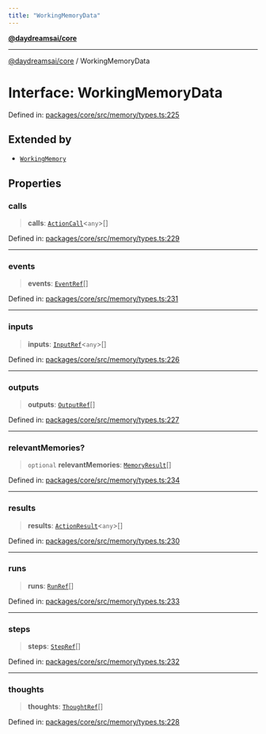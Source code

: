 ```yaml
---
title: "WorkingMemoryData"
---
```


[**@daydreamsai/core**](./api-reference.md)

***

[@daydreamsai/core](./api-reference.md) / WorkingMemoryData

# Interface: WorkingMemoryData

Defined in: [packages/core/src/memory/types.ts:225](https://github.com/dojoengine/daydreams/blob/612e9304717c546d301f9cac8c204de734cac957/packages/core/src/memory/types.ts#L225)

## Extended by

- [`WorkingMemory`](./WorkingMemory.md)

## Properties

### calls

> **calls**: [`ActionCall`](./ActionCall.md)\<`any`\>[]

Defined in: [packages/core/src/memory/types.ts:229](https://github.com/dojoengine/daydreams/blob/612e9304717c546d301f9cac8c204de734cac957/packages/core/src/memory/types.ts#L229)

***

### events

> **events**: [`EventRef`](./EventRef.md)[]

Defined in: [packages/core/src/memory/types.ts:231](https://github.com/dojoengine/daydreams/blob/612e9304717c546d301f9cac8c204de734cac957/packages/core/src/memory/types.ts#L231)

***

### inputs

> **inputs**: [`InputRef`](./InputRef.md)\<`any`\>[]

Defined in: [packages/core/src/memory/types.ts:226](https://github.com/dojoengine/daydreams/blob/612e9304717c546d301f9cac8c204de734cac957/packages/core/src/memory/types.ts#L226)

***

### outputs

> **outputs**: [`OutputRef`](./OutputRef.md)[]

Defined in: [packages/core/src/memory/types.ts:227](https://github.com/dojoengine/daydreams/blob/612e9304717c546d301f9cac8c204de734cac957/packages/core/src/memory/types.ts#L227)

***

### relevantMemories?

> `optional` **relevantMemories**: [`MemoryResult`](./MemoryResult.md)[]

Defined in: [packages/core/src/memory/types.ts:234](https://github.com/dojoengine/daydreams/blob/612e9304717c546d301f9cac8c204de734cac957/packages/core/src/memory/types.ts#L234)

***

### results

> **results**: [`ActionResult`](./ActionResult.md)\<`any`\>[]

Defined in: [packages/core/src/memory/types.ts:230](https://github.com/dojoengine/daydreams/blob/612e9304717c546d301f9cac8c204de734cac957/packages/core/src/memory/types.ts#L230)

***

### runs

> **runs**: [`RunRef`](./RunRef.md)[]

Defined in: [packages/core/src/memory/types.ts:233](https://github.com/dojoengine/daydreams/blob/612e9304717c546d301f9cac8c204de734cac957/packages/core/src/memory/types.ts#L233)

***

### steps

> **steps**: [`StepRef`](./StepRef.md)[]

Defined in: [packages/core/src/memory/types.ts:232](https://github.com/dojoengine/daydreams/blob/612e9304717c546d301f9cac8c204de734cac957/packages/core/src/memory/types.ts#L232)

***

### thoughts

> **thoughts**: [`ThoughtRef`](./ThoughtRef.md)[]

Defined in: [packages/core/src/memory/types.ts:228](https://github.com/dojoengine/daydreams/blob/612e9304717c546d301f9cac8c204de734cac957/packages/core/src/memory/types.ts#L228)
